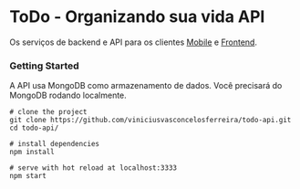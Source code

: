 # ToDo - Organizando sua vida API

Os serviços de backend e API para os clientes [Mobile](#) e [Frontend](https://github.com/viniciusvasconcelosferreira/todo-web).

### Getting Started

A API usa MongoDB como armazenamento de dados. Você precisará do MongoDB rodando localmente.

```
# clone the project
git clone https://github.com/viniciusvasconcelosferreira/todo-api.git
cd todo-api/

# install dependencies
npm install

# serve with hot reload at localhost:3333
npm start
```